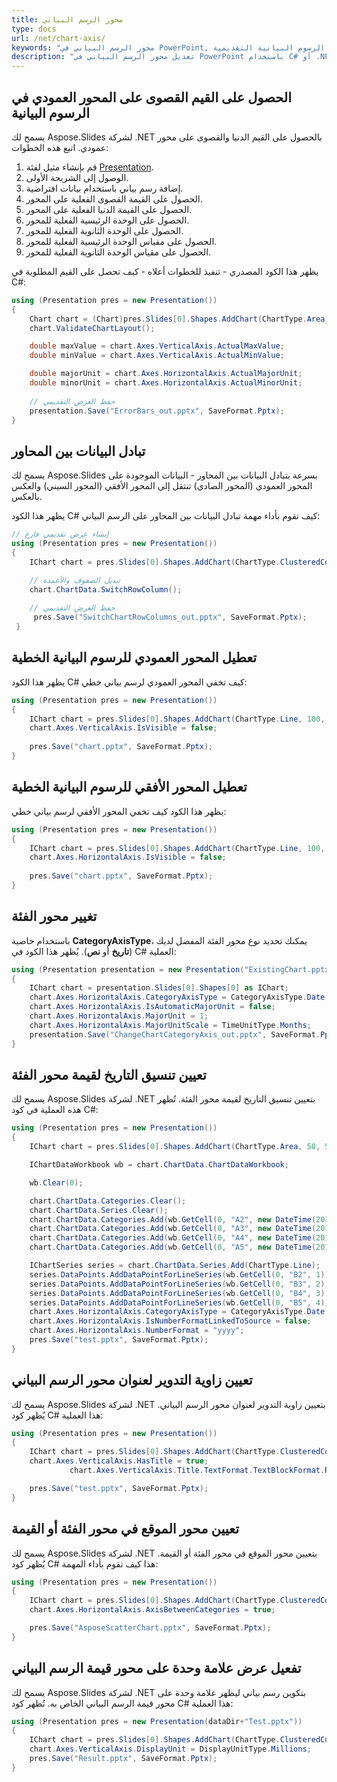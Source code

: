 ```yaml
---
title: محور الرسم البياني
type: docs
url: /net/chart-axis/
keywords: "محور الرسم البياني في PowerPoint, الرسوم البيانية التقديمية, C#, .NET, التعامل مع محور الرسم البياني, بيانات الرسم البياني"
description: "تعديل محور الرسم البياني في PowerPoint باستخدام C# أو .NET"
---
```



## **الحصول على القيم القصوى على المحور العمودي في الرسوم البيانية**
يسمح لك Aspose.Slides لشركة .NET بالحصول على القيم الدنيا والقصوى على محور عمودي. اتبع هذه الخطوات:

1. قم بإنشاء مثيل لفئة [Presentation](https://reference.aspose.com/slides/net/aspose.slides/presentation).
1. الوصول إلى الشريحة الأولى.
1. إضافة رسم بياني باستخدام بيانات افتراضية.
1. الحصول على القيمة القصوى الفعلية على المحور.
1. الحصول على القيمة الدنيا الفعلية على المحور.
1. الحصول على الوحدة الرئيسية الفعلية للمحور.
1. الحصول على الوحدة الثانوية الفعلية للمحور.
1. الحصول على مقياس الوحدة الرئيسية الفعلية للمحور.
1. الحصول على مقياس الوحدة الثانوية الفعلية للمحور.

يظهر هذا الكود المصدري - تنفيذ للخطوات أعلاه - كيف تحصل على القيم المطلوبة في C#:

```c#
using (Presentation pres = new Presentation())
{
	Chart chart = (Chart)pres.Slides[0].Shapes.AddChart(ChartType.Area, 100, 100, 500, 350);
	chart.ValidateChartLayout();

	double maxValue = chart.Axes.VerticalAxis.ActualMaxValue;
	double minValue = chart.Axes.VerticalAxis.ActualMinValue;

	double majorUnit = chart.Axes.HorizontalAxis.ActualMajorUnit;
	double minorUnit = chart.Axes.HorizontalAxis.ActualMinorUnit;
	
	// حفظ العرض التقديمي
	presentation.Save("ErrorBars_out.pptx", SaveFormat.Pptx);
}
```


## **تبادل البيانات بين المحاور**
يسمح لك Aspose.Slides بسرعة بتبادل البيانات بين المحاور - البيانات الموجودة على المحور العمودي (المحور الصادي) تنتقل إلى المحور الأفقي (المحور السيني) والعكس بالعكس.

يظهر هذا الكود C# كيف تقوم بأداء مهمة تبادل البيانات بين المحاور على الرسم البياني:

```c#
// إنشاء عرض تقديمي فارغ
using (Presentation pres = new Presentation())
{
	IChart chart = pres.Slides[0].Shapes.AddChart(ChartType.ClusteredColumn, 100, 100, 400, 300);

	// تبديل الصفوف والأعمدة
	chart.ChartData.SwitchRowColumn();
		   
	// حفظ العرض التقديمي
	 pres.Save("SwitchChartRowColumns_out.pptx", SaveFormat.Pptx);
 }
```

## **تعطيل المحور العمودي للرسوم البيانية الخطية**

يظهر هذا الكود C# كيف تخفي المحور العمودي لرسم بياني خطي:

```c#
using (Presentation pres = new Presentation())
{
    IChart chart = pres.Slides[0].Shapes.AddChart(ChartType.Line, 100, 100, 400, 300);
    chart.Axes.VerticalAxis.IsVisible = false; 
    
    pres.Save("chart.pptx", SaveFormat.Pptx);
}
```

## **تعطيل المحور الأفقي للرسوم البيانية الخطية**

يظهر هذا الكود كيف تخفي المحور الأفقي لرسم بياني خطي:

```c#
using (Presentation pres = new Presentation())
{
    IChart chart = pres.Slides[0].Shapes.AddChart(ChartType.Line, 100, 100, 400, 300);
    chart.Axes.HorizontalAxis.IsVisible = false; 
    
    pres.Save("chart.pptx", SaveFormat.Pptx);
}
```

## **تغيير محور الفئة**

باستخدام خاصية **CategoryAxisType**، يمكنك تحديد نوع محور الفئة المفضل لديك (**تاريخ** أو **نص**). يُظهر هذا الكود في C# العملية:

```c#
using (Presentation presentation = new Presentation("ExistingChart.pptx"))
{
    IChart chart = presentation.Slides[0].Shapes[0] as IChart;
    chart.Axes.HorizontalAxis.CategoryAxisType = CategoryAxisType.Date;
    chart.Axes.HorizontalAxis.IsAutomaticMajorUnit = false;
    chart.Axes.HorizontalAxis.MajorUnit = 1;
    chart.Axes.HorizontalAxis.MajorUnitScale = TimeUnitType.Months;
    presentation.Save("ChangeChartCategoryAxis_out.pptx", SaveFormat.Pptx);
}
```

## **تعيين تنسيق التاريخ لقيمة محور الفئة**
يسمح لك Aspose.Slides لشركة .NET بتعيين تنسيق التاريخ لقيمة محور الفئة. تُظهر هذه العملية في كود C#:

```c#
using (Presentation pres = new Presentation())
{
	IChart chart = pres.Slides[0].Shapes.AddChart(ChartType.Area, 50, 50, 450, 300);

	IChartDataWorkbook wb = chart.ChartData.ChartDataWorkbook;

	wb.Clear(0);

	chart.ChartData.Categories.Clear();
	chart.ChartData.Series.Clear();
	chart.ChartData.Categories.Add(wb.GetCell(0, "A2", new DateTime(2015, 1, 1).ToOADate()));
	chart.ChartData.Categories.Add(wb.GetCell(0, "A3", new DateTime(2016, 1, 1).ToOADate()));
	chart.ChartData.Categories.Add(wb.GetCell(0, "A4", new DateTime(2017, 1, 1).ToOADate()));
	chart.ChartData.Categories.Add(wb.GetCell(0, "A5", new DateTime(2018, 1, 1).ToOADate()));

	IChartSeries series = chart.ChartData.Series.Add(ChartType.Line);
	series.DataPoints.AddDataPointForLineSeries(wb.GetCell(0, "B2", 1));
	series.DataPoints.AddDataPointForLineSeries(wb.GetCell(0, "B3", 2));
	series.DataPoints.AddDataPointForLineSeries(wb.GetCell(0, "B4", 3));
	series.DataPoints.AddDataPointForLineSeries(wb.GetCell(0, "B5", 4));
	chart.Axes.HorizontalAxis.CategoryAxisType = CategoryAxisType.Date;
	chart.Axes.HorizontalAxis.IsNumberFormatLinkedToSource = false;
	chart.Axes.HorizontalAxis.NumberFormat = "yyyy";
	pres.Save("test.pptx", SaveFormat.Pptx);
}
```

## **تعيين زاوية التدوير لعنوان محور الرسم البياني**
يسمح لك Aspose.Slides لشركة .NET بتعيين زاوية التدوير لعنوان محور الرسم البياني. يُظهر كود C# هذا العملية:

```c#
using (Presentation pres = new Presentation())
{
	IChart chart = pres.Slides[0].Shapes.AddChart(ChartType.ClusteredColumn, 50, 50, 450, 300);
	chart.Axes.VerticalAxis.HasTitle = true;
             chart.Axes.VerticalAxis.Title.TextFormat.TextBlockFormat.RotationAngle = 90;

	pres.Save("test.pptx", SaveFormat.Pptx);
}
```

## **تعيين محور الموقع في محور الفئة أو القيمة**
يسمح لك Aspose.Slides لشركة .NET بتعيين محور الموقع في محور الفئة أو القيمة. يُظهر كود C# هذا كيف تقوم بأداء المهمة:

```c#
using (Presentation pres = new Presentation())
{
	IChart chart = pres.Slides[0].Shapes.AddChart(ChartType.ClusteredColumn, 50, 50, 450, 300);
	chart.Axes.HorizontalAxis.AxisBetweenCategories = true;

	pres.Save("AsposeScatterChart.pptx", SaveFormat.Pptx);
}
```

## **تفعيل عرض علامة وحدة على محور قيمة الرسم البياني**
يسمح لك Aspose.Slides لشركة .NET بتكوين رسم بياني ليظهر علامة وحدة على محور قيمة الرسم البياني الخاص به. تُظهر كود C# هذا العملية:

```c#
using (Presentation pres = new Presentation(dataDir+"Test.pptx"))
{
	IChart chart = pres.Slides[0].Shapes.AddChart(ChartType.ClusteredColumn, 50, 50, 450, 300);
	chart.Axes.VerticalAxis.DisplayUnit = DisplayUnitType.Millions;
	pres.Save("Result.pptx", SaveFormat.Pptx);
}
```